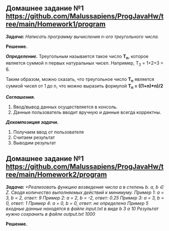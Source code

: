 ## **Домашнее задание №1** https://github.com/Malussapiens/ProgJavaHw/tree/main/Homework1/program
***Задача:** Написать программу вычисления n-ого треугольного числа.*

**Решение.**

***Определение.***
Треугольным называется такое число **Т<sub>n</sub>**, которое является суммой n первых натуральных чисел.
Например, T<sub>3</sub> = 1+2+3 = 6.

Таким образом, можно сказать, что треугольное число **Т<sub>n</sub>** является суммой чисел от 1 до n, что можно выразить формулой **Т<sub>n</sub> = ((1+n)\*n)/2**

***Соглашения.***

1. Ввод/вывод данных осуществляется в консоль.
2. Данные пользователь вводит вручную и данные всегда корректны.

***Декомпозиция задачи.***

1. Получаем ввод от пользователя
2. Считаем результат
3. Выводим результат

## **Домашнее задание №1** https://github.com/Malussapiens/ProgJavaHw/tree/main/Homework2/program

***Задача:** +Реализовать функцию возведения числа а в степень b. a, b ∈ Z. Сводя количество выполняемых действий к минимуму. 
Пример 1: а = 3, b = 2, ответ: 9 
Пример 2: а = 2, b = -2, ответ: 0.25
Пример 3: а = 3, b = 0, ответ: 1
Пример 4: а = 0, b = 0, ответ: не определено
Пример 5
входные данные находятся в файле input.txt в виде
b 3
a 10
Результат нужно сохранить в файле output.txt
1000*

**Решение.**